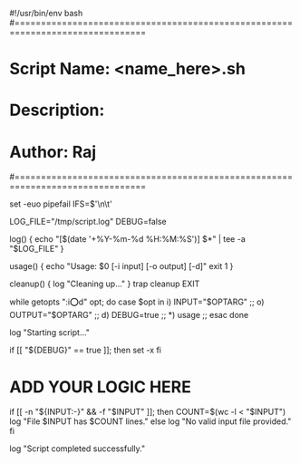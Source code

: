 #!/usr/bin/env bash
#===============================================================================
# Script Name: <name_here>.sh
# Description: <brief purpose>
# Author: Raj
#===============================================================================

set -euo pipefail
IFS=$'\\n\\t'

LOG_FILE="/tmp/script.log"
DEBUG=false

log() {
    echo "[$(date '+%Y-%m-%d %H:%M:%S')] $*" | tee -a "$LOG_FILE"
}

usage() {
    echo "Usage: $0 [-i input] [-o output] [-d]"
    exit 1
}

cleanup() {
    log "Cleaning up..."
}
trap cleanup EXIT

while getopts ":i:o:d" opt; do
    case $opt in
        i) INPUT="$OPTARG" ;;
        o) OUTPUT="$OPTARG" ;;
        d) DEBUG=true ;;
        *) usage ;;
    esac
done

log "Starting script..."

if [[ "${DEBUG}" == true ]]; then
    set -x
fi

# ADD YOUR LOGIC HERE
if [[ -n "${INPUT:-}" && -f "$INPUT" ]]; then
    COUNT=$(wc -l < "$INPUT")
    log "File $INPUT has $COUNT lines."
else
    log "No valid input file provided."
fi

log "Script completed successfully."
